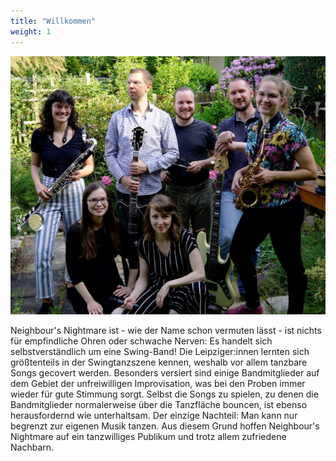 ```yaml
---
title: "Willkommen"
weight: 1
---
```


![Contact](images/cover-image.jpg)

Neighbour's Nightmare ist - wie der Name schon vermuten lässt - ist nichts für empfindliche Ohren oder schwache Nerven: Es handelt sich selbstverständlich um eine Swing-Band! Die Leipziger:innen lernten sich größtenteils in der Swingtanzszene kennen, weshalb vor allem tanzbare Songs gecovert werden. Besonders versiert sind einige Bandmitglieder auf dem Gebiet der unfreiwilligen Improvisation, was bei den Proben immer wieder für gute Stimmung sorgt. Selbst die Songs zu spielen, zu denen die Bandmitglieder normalerweise über die Tanzfläche bouncen, ist ebenso herausfordernd wie unterhaltsam. Der einzige Nachteil: Man kann nur begrenzt zur eigenen Musik tanzen. Aus diesem Grund hoffen Neighbour's Nightmare auf ein tanzwilliges Publikum und trotz allem zufriedene Nachbarn.
